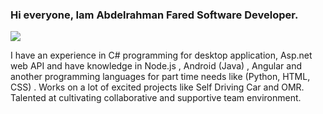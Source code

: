 ### Hi everyone, Iam Abdelrahman Fared Software Developer.

<img src="https://miro.medium.com/max/1200/1*2TZ0ZDXuhhkswC3L-fUCHg.jpeg" raw = true>

I have an experience in C# programming for desktop application, Asp.net web API and have knowledge in Node.js , Android (Java) , Angular and another programming languages for part time needs like (Python, HTML, CSS) . Works on a lot of excited projects like Self Driving Car and OMR. Talented at cultivating collaborative and supportive team environment.


<!--
**bedosport/bedosport** is a ✨ _special_ ✨ repository because its `README.md` (this file) appears on your GitHub profile.

Here are some ideas to get you started:

- 🔭 I’m currently working on ...
- 🌱 I’m currently learning ...
- 👯 I’m looking to collaborate on ...
- 🤔 I’m looking for help with ...
- 💬 Ask me about ...
- 📫 How to reach me: ...
- 😄 Pronouns: ...
- ⚡ Fun fact: ...
-->
